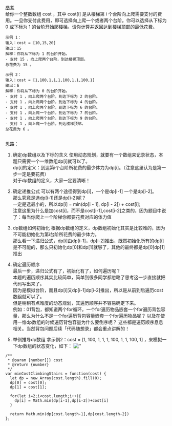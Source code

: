 
[参考](https://programmercarl.com/0746.%E4%BD%BF%E7%94%A8%E6%9C%80%E5%B0%8F%E8%8A%B1%E8%B4%B9%E7%88%AC%E6%A5%BC%E6%A2%AF.html#%E6%80%9D%E8%B7%AF)  
给你一个整数数组 cost ，其中 cost[i] 是从楼梯第 i 个台阶向上爬需要支付的费用。一旦你支付此费用，即可选择向上爬一个或者两个台阶。你可以选择从下标为 0 或下标为 1 的台阶开始爬楼梯。请你计算并返回达到楼梯顶部的最低花费。

```
示例 1：
输入：cost = [10,15,20]
输出：15
解释：你将从下标为 1 的台阶开始。
- 支付 15 ，向上爬两个台阶，到达楼梯顶部。
总花费为 15 。

示例 2：
输入：cost = [1,100,1,1,1,100,1,1,100,1]
输出：6
解释：你将从下标为 0 的台阶开始。
- 支付 1 ，向上爬两个台阶，到达下标为 2 的台阶。
- 支付 1 ，向上爬两个台阶，到达下标为 4 的台阶。
- 支付 1 ，向上爬两个台阶，到达下标为 6 的台阶。
- 支付 1 ，向上爬一个台阶，到达下标为 7 的台阶。
- 支付 1 ，向上爬两个台阶，到达下标为 9 的台阶。
- 支付 1 ，向上爬一个台阶，到达楼梯顶部。
总花费为 6 。
 
````

思路： 
1. 确定dp数组以及下标的含义
使用动态规划，就要有一个数组来记录状态，本题只需要一个一维数组dp[i]就可以了。  
dp[i]的定义：到达第i个台阶所花费的最少体力为dp[i]。（注意这里认为是第一步一定是要花费）  
对于dp数组的定义，大家一定要清晰！

2. 确定递推公式
可以有两个途径得到dp[i]，一个是dp[i-1] 一个是dp[i-2]。  
那么究竟是选dp[i-1]还是dp[i-2]呢？  
一定是选最小的，所以dp[i] = min(dp[i - 1], dp[i - 2]) + cost[i];  
注意这里为什么是加cost[i]，而不是cost[i-1],cost[i-2]之类的，因为题目中说了：每当你爬上一个阶梯你都要花费对应的体力值

3. dp数组如何初始化
根据dp数组的定义，dp数组初始化其实是比较难的，因为不可能初始化为第i台阶所花费的最少体力。  
那么看一下递归公式，dp[i]由dp[i-1]，dp[i-2]推出，既然初始化所有的dp[i]是不可能的，那么只初始化dp[0]和dp[1]就够了，其他的最终都是dp[0]dp[1]推出  

4. 确定遍历顺序  
最后一步，递归公式有了，初始化有了，如何遍历呢？  
本题的遍历顺序其实比较简单，简单到很多同学都忽略了思考这一步直接就把代码写出来了。  
因为是模拟台阶，而且dp[i]又dp[i-1]dp[i-2]推出，所以是从前到后遍历cost数组就可以了。  
但是稍稍有点难度的动态规划，其遍历顺序并不容易确定下来。  
例如：01背包，都知道两个for循环，一个for遍历物品嵌套一个for遍历背包容量，那么为什么不是一个for遍历背包容量嵌套一个for遍历物品呢？ 以及在使用一维dp数组的时候遍历背包容量为什么要倒序呢？
这些都是遍历顺序息息相关。当然背包问题后续「代码随想录」都会重点讲解的！

5. 举例推导dp数组
拿示例2：cost = [1, 100, 1, 1, 1, 100, 1, 1, 100, 1] ，来模拟一下dp数组的状态变化，如下：
![''](../image/leetcode746.png)

```
/**
 * @param {number[]} cost
 * @return {number}
 */
var minCostClimbingStairs = function(cost) {
  let dp = new Array(cost.length).fill(0);
  dp[0] = cost[0];
  dp[1] = cost[1];

  for(let i=2;i<cost.length;i++){
    dp[i] = Math.min(dp[i-1],dp[i-2])+cost[i]
  }

  return Math.min(dp[cost.length-1],dp[cost.length-2])
};

```